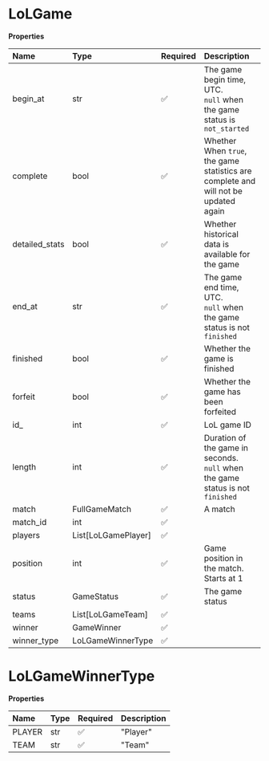 # LoLGame

**Properties**

| Name           | Type                | Required | Description                                                                         |
| :------------- | :------------------ | :------- | :---------------------------------------------------------------------------------- |
| begin_at       | str                 | ✅       | The game begin time, UTC. <br/>`null` when the game status is `not_started`         |
| complete       | bool                | ✅       | Whether When `true`, the game statistics are complete and will not be updated again |
| detailed_stats | bool                | ✅       | Whether historical data is available for the game                                   |
| end_at         | str                 | ✅       | The game end time, UTC. <br/>`null` when the game status is not `finished`          |
| finished       | bool                | ✅       | Whether the game is finished                                                        |
| forfeit        | bool                | ✅       | Whether the game has been forfeited                                                 |
| id\_           | int                 | ✅       | LoL game ID                                                                         |
| length         | int                 | ✅       | Duration of the game in seconds. <br/>`null` when the game status is not `finished` |
| match          | FullGameMatch       | ✅       | A match                                                                             |
| match_id       | int                 | ✅       |                                                                                     |
| players        | List[LoLGamePlayer] | ✅       |                                                                                     |
| position       | int                 | ✅       | Game position in the match. Starts at 1                                             |
| status         | GameStatus          | ✅       | The game status                                                                     |
| teams          | List[LoLGameTeam]   | ✅       |                                                                                     |
| winner         | GameWinner          | ✅       |                                                                                     |
| winner_type    | LoLGameWinnerType   | ✅       |                                                                                     |

# LoLGameWinnerType

**Properties**

| Name   | Type | Required | Description |
| :----- | :--- | :------- | :---------- |
| PLAYER | str  | ✅       | "Player"    |
| TEAM   | str  | ✅       | "Team"      |

<!-- This file was generated by liblab | https://liblab.com/ -->
